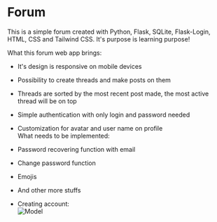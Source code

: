 # Forum
This is a simple forum created with Python, Flask, SQLite, Flask-Login, HTML, CSS and Tailwind CSS. It's purpose is learning purpose!


What this forum web app brings:
- It's design is responsive on mobile devices
- Possibility to create threads and make posts on them
- Threads are sorted by the most recent post made, the most active thread will be on top
- Simple authentication with only login and password needed
- Customization for avatar and user name on profile
\
What needs to be implemented:
- Password recovering function with email
- Change password function
- Emojis
- And other more stuffs

- Creating account:
\
![Model](https://i.imgur.com/9BORsvF.png)
